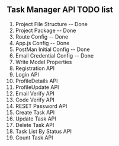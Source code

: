 ## Task Manager API TODO list

1. Project File Structure -- Done
2. Project Package -- Done
3. Route Config -- Done
4. App.js Config -- Done
5. PostMan Initial Config -- Done
6. Email Credential Config -- Done
7. Write Model Properties
8. Registration API
9. Login API
10. ProfileDetails API
11. ProfileUpdate API
12. Email Verify API
13. Code Verify API
14. RESET Password API
15. Create Task API
16. Update Task API
17. Delete Task API
18. Task List By Status API
19. Count Task API
